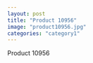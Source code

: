 ```yaml
---
layout: post
title: "Product 10956"
image: "product10956.jpg"
categories: "category1"
---
```

Product 10956
